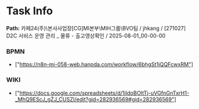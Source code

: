 # Task Info

**Path:** 카페24(주)\본사사업장\[CG]MI본부\MIH그룹\BVO팀 / jhkang / [271027] D2C 서비스 운영 관리 _ 물류 - 출고영상확인 / 2025-08-01_00-00-00

### BPMN
- ["https://n8n-mi-058-web.hanpda.com/workflow/6bhgSt1jQQFcwxRM"]

### WIKI
- ["https://docs.google.com/spreadsheets/d/1jldoBOltTj-uVGfnGnTxrH1-_MhQ9EScJ_gZJ_CUSZI/edit?gid=282936569#gid=282936569"]

